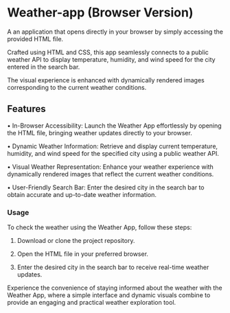 # Weather-app (Browser Version)

A an application that opens directly in your browser by simply accessing the provided HTML file. 

Crafted using HTML and CSS, this app seamlessly connects to a public weather API to display temperature, humidity, and wind speed for the city entered in the search bar. 

The visual experience is enhanced with dynamically rendered images corresponding to the current weather conditions.

## Features

• In-Browser Accessibility: Launch the Weather App effortlessly by opening the HTML file, bringing weather updates directly to your browser.

• Dynamic Weather Information: Retrieve and display current temperature, humidity, and wind speed for the specified city using a public weather API.

• Visual Weather Representation: Enhance your weather experience with dynamically rendered images that reflect the current weather conditions.

• User-Friendly Search Bar: Enter the desired city in the search bar to obtain accurate and up-to-date weather information.

### Usage
To check the weather using the Weather App, follow these steps:

1) Download or clone the project repository.

2) Open the HTML file in your preferred browser.
3) Enter the desired city in the search bar to receive real-time weather updates.

Experience the convenience of staying informed about the weather with the Weather App, where a simple interface and dynamic visuals combine to provide an engaging and practical weather exploration tool.
